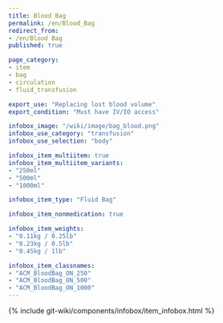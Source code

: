```yaml
---
title: Blood Bag
permalink: /en/Blood_Bag
redirect_from:
- /en/Blood Bag
published: true

page_category:
- item
- bag
- circulation
- fluid_transfusion

export_use: "Replacing lost blood volume"
export_condition: "Must have IV/IO access"

infobox_image: "/wiki/image/bag_blood.png"
infobox_use_category: "transfusion"
infobox_use_selection: "body"

infobox_item_multiitem: true
infobox_item_multiitem_variants:
- "250ml"
- "500ml"
- "1000ml"

infobox_item_type: "Fluid Bag"

infobox_item_nonmedication: true

infobox_item_weights:
- "0.11kg / 0.25lb"
- "0.23kg / 0.5lb"
- "0.45kg / 1lb"

infobox_item_classnames:
- "ACM_BloodBag_ON_250"
- "ACM_BloodBag_ON_500"
- "ACM_BloodBag_ON_1000"
---
```


{% include git-wiki/components/infobox/item_infobox.html %}